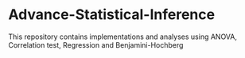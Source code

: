 # Advance-Statistical-Inference
This repository contains implementations and analyses using ANOVA, Correlation test, Regression and Benjamini-Hochberg
